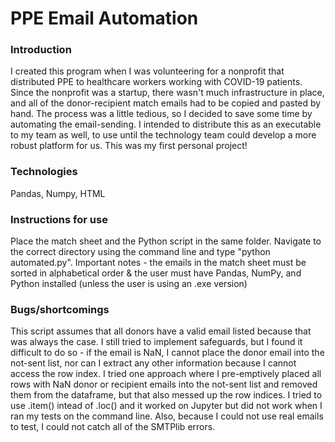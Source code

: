 # PPE Email Automation

### Introduction

I created this program when I was volunteering for a nonprofit that
distributed PPE to healthcare workers working with COVID-19 patients.
Since the nonprofit was a startup, there wasn't much infrastructure in
place, and all of the donor-recipient match emails had to be copied and 
pasted by hand. The process was a little tedious, so I decided to save 
some time by automating the email-sending. I intended to distribute this 
as an executable to my team as well, to use until the technology team 
could develop a more robust platform for us. This was my first personal
project!

### Technologies 

Pandas, Numpy, HTML

### Instructions for use

Place the match sheet and the Python script in the same folder. Navigate
to the correct directory using the command line and type "python automated.py".
Important notes - the emails in the match sheet must be sorted in alphabetical
order & the user must have Pandas, NumPy, and Python installed (unless the user
is using an .exe version)

### Bugs/shortcomings

This script assumes that all donors have a valid email listed because that was
always the case. I still tried to implement safeguards, but I found it difficult
to do so - if the email is NaN, I cannot place the donor email into the not-sent 
list, nor can I extract any other information because I cannot access the row
index. I tried one approach where I pre-emptively placed all rows with
NaN donor or recipient emails into the not-sent list and removed them from the
dataframe, but that also messed up the row indices. I tried to use .item()
intead of .loc() and it worked on Jupyter but did not work when I ran my tests
on the command line. Also, because I could not use real emails to test, I could
not catch all of the SMTPlib errors.
